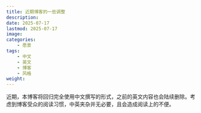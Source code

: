 ```yaml
---
title: 近期博客的一些调整
description: 
date: 2025-07-17
lastmod: 2025-07-17
image: 
categories:
    - 愿景
tags:
    - 中文
    - 英文
    - 博客
    - 风格
weight: 
---
```


近期，本博客将回归完全使用中文撰写的形式，之前的英文内容也会陆续删除。考虑到博客受众的阅读习惯，中英夹杂并无必要，且会造成阅读上的不便。
